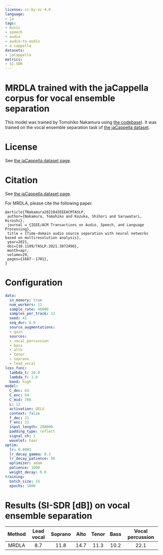 ```yaml
---
license: cc-by-nc-4.0
language:
- ja
tags:
- music
- speech
- audio
- audio-to-audio
- a cappella
datasets:
- jaCappella
metrics:
- SI-SDR
---
```


# MRDLA trained with the jaCappella corpus for vocal ensemble separation

This model was trained by Tomohiko Nakamura using [the codebase](https://github.com/TomohikoNakamura/asteroid_jaCappella)).
It was trained on the vocal ensemble separation task of [the jaCappella dataset](https://tomohikonakamura.github.io/jaCappella_corpus/).

# License
See [the jaCappella dataset page](https://tomohikonakamura.github.io/jaCappella_corpus/).

# Citation
See [the jaCappella dataset page](https://tomohikonakamura.github.io/jaCappella_corpus/).

For MRDLA, please cite the following paper.
```
@article{TNakamura202104IEEEACMTASLP,
 author={Nakamura, Tomohiko and Kozuka, Shihori and Saruwatari, Hiroshi},
 journal = {IEEE/ACM Transactions on Audio, Speech, and Language Processing},
 title = {Time-domain audio source separation with neural networks based on multiresolution analysis},
 year=2021,
 doi={10.1109/TASLP.2021.3072496},
 month=apr,
 volume=29,
 pages={1687--1701},
}
```

# Configuration

```yaml
data:
  in_memory: true
  num_workers: 12
  sample_rate: 48000
  samples_per_track: 13
  seed: 42
  seq_dur: 6.0
  source_augmentations:
  - gain
  sources:
  - vocal_percussion
  - bass
  - alto
  - tenor
  - soprano
  - lead_vocal
loss_func:
  lambda_t: 10.0
  lambda_f: 1.0
  band: high
model:
  C_dec: 64
  C_enc: 64
  C_mid: 768
  L: 12
  activation: GELU
  context: false
  f_dec: 21
  f_enc: 21
  input_length: 288000
  padding_type: reflect
  signal_ch: 1
  wavelet: haar
optim:
  lr: 0.0001
  lr_decay_gamma: 0.3
  lr_decay_patience: 50
  optimizer: adam
  patience: 1000
  weight_decay: 0.0
training:
  batch_size: 16
  epochs: 1000
```

# Results (SI-SDR [dB]) on vocal ensemble separation

|     Method      |   Lead vocal   |    Soprano     |      Alto      |     Tenor      |      Bass      |Vocal percussion|
|:---------------:|:--------------:|:--------------:|:--------------:|:--------------:|:--------------:|:--------------:|
|     MRDLA       |       8.7      |      11.8      |      14.7      |      11.3      |      10.2      |      22.1      |

